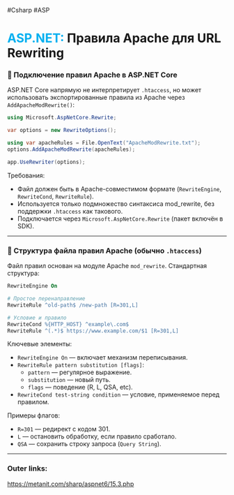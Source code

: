 #Csharp #ASP 
# <font color="#00b0f0">ASP.NET:</font> Правила Apache для URL Rewriting

### 🔌 Подключение правил Apache в ASP.NET Core

ASP.NET Core напрямую не интерпретирует `.htaccess`, но может использовать экспортированные правила из Apache через `AddApacheModRewrite()`:

```csharp
using Microsoft.AspNetCore.Rewrite;

var options = new RewriteOptions();

using var apacheRules = File.OpenText("ApacheModRewrite.txt");
options.AddApacheModRewrite(apacheRules);

app.UseRewriter(options);
```

Требования:
- Файл должен быть в Apache-совместимом формате (`RewriteEngine`, `RewriteCond`, `RewriteRule`).
- Используется только подмножество синтаксиса mod_rewrite, без поддержки `.htaccess` как такового.
- Подключается через `Microsoft.AspNetCore.Rewrite` (пакет включён в SDK).

---
### 📄 Структура файла правил Apache (обычно `.htaccess`)

Файл правил основан на модуле Apache `mod_rewrite`. Стандартная структура:
```apache
RewriteEngine On

# Простое перенаправление
RewriteRule ^old-path$ /new-path [R=301,L]

# Условие и правило
RewriteCond %{HTTP_HOST} ^example\.com$
RewriteRule ^(.*)$ https://www.example.com/$1 [R=301,L]
```

Ключевые элементы:
- `RewriteEngine On` — включает механизм переписывания.
- `RewriteRule pattern substitution [flags]`:
    - `pattern` — регулярное выражение.   
    - `substitution` — новый путь.     
    - `flags` — поведение (R, L, QSA, etc).    
- `RewriteCond test-string condition` — условие, применяемое перед правилом.

Примеры флагов:
- `R=301` — редирект с кодом 301.
- `L` — остановить обработку, если правило сработало.
- `QSA` — сохранить строку запроса (`Query String`).

---
### Outer links:
https://metanit.com/sharp/aspnet6/15.3.php